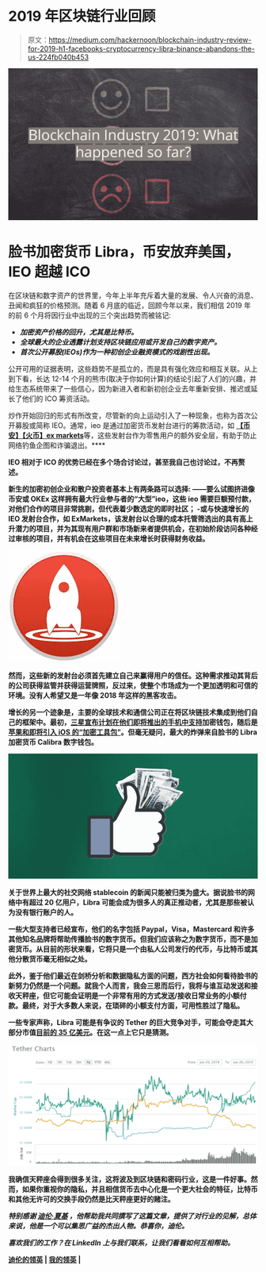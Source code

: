 # 2019 年区块链行业回顾

> 原文：<https://medium.com/hackernoon/blockchain-industry-review-for-2019-h1-facebooks-cryptocurrency-libra-binance-abandons-the-us-224fb040b453>

![](img/d1c29c65f368b078572559c2d9faa31d.png)

# 脸书加密货币 Libra，币安放弃美国，IEO 超越 ICO

在区块链和数字资产的世界里，今年上半年充斥着大量的发展、令人兴奋的消息、丑闻和疯狂的价格预测。随着 6 月底的临近，回顾今年以来，我们相信 2019 年的前 6 个月将因行业中出现的三个突出趋势而被铭记:

*   ***加密资产价格的回升，尤其是比特币。***
*   ***全球最大的企业透露计划支持区块链应用或开发自己的数字资产。***
*   ***首次公开募股(IEOs)作为一种初创企业融资模式的戏剧性出现。***

公开可用的证据表明，这些趋势不是孤立的，而是具有强化效应和相互关联。从上到下看，长达 12-14 个月的熊市(取决于你如何计算)的结论引起了人们的兴趣，并给生态系统带来了一些信心，因为新进入者和新初创企业去年重新安排、推迟或延长了他们的 ICO 筹资活动。

炒作开始回归的形式有所改变，尽管新的向上运动引入了一种现象，也称为首次公开募股或简称 IEO。通常，ieo 是通过加密货币发射台进行的筹款活动，如 [**【币安】**](https://launchpad.binance.com/)**[**【火币】**](https://www.hbg.com/en-us/exchange/)**[**ex markets**](https://exmarkets.com/launchpad)等，这些发射台作为零售用户的额外安全层，有助于防止网络钓鱼企图和诈骗退出。****

****IEO 相对于 ICO 的优势已经在多个场合讨论过，甚至我自己也讨论过，不再赘述。****

******新生的加密初创企业和散户投资者基本上有两条路可以选择:**
——要么试图挤进像币安或 OKEx 这样拥有最大行业参与者的“大型”ieo，这些 ieo 需要巨额预付款，对他们合作的项目非常挑剔，但代表着少数选定的即时社区；
-或与快速增长的 IEO 发射台合作，如 ExMarkets，该发射台以合理的成本托管筛选出的具有高上升潜力的项目，并为其现有用户群和市场新来者提供机会，在初始阶段访问各种经过审核的项目，并有机会在这些项目在未来增长时获得财务收益。****

****![](img/1a30539ac32595ce483ee4ec6d336c4b.png)****

****然而，这些新的发射台必须首先建立自己来赢得用户的信任。这种需求推动其背后的公司获得监管并获得运营牌照，反过来，使整个市场成为一个更加透明和可信的环境。没有人希望又是一年像 2018 年这样的黑客攻击。****

****增长的另一个迹象是，主要的全球技术和通信公司正在将区块链技术集成到他们自己的框架中。最初，[三星宣布计划在他们即将推出的手机中支持](https://www.coindesk.com/samsung-unveils-cryptocurrency-wallet-dapps-for-galaxy-s10-phone)加密钱包，随后是[苹果和即将引入 iOS 的“加密工具包”](https://www.theblockcrypto.com/tiny/apple-set-to-introduce-cryptokit-in-ios-13/)。但毫无疑问，最大的炸弹来自脸书的 Libra 加密货币 Calibra 数字钱包。****

****![](img/af039b8ae6ac159cf5a26de1fc506fcf.png)****

****关于世界上最大的社交网络 stablecoin 的新闻只能被归类为盛大。据说脸书的网络中有超过 20 亿用户，Libra 可能会成为很多人的真正推动者，尤其是那些被认为没有银行账户的人。****

****一些大型支持者已经宣布，他们的名字包括 Paypal，Visa，Mastercard 和许多其他知名品牌将帮助传播脸书的数字货币。但我们应该称之为数字货币，而不是加密货币。从目前的形状来看，它将只是一个由私人公司发行的代币，与比特币或其他分散货币毫无相似之处。****

****此外，鉴于他们最近在剑桥分析和数据隐私方面的问题，西方社会如何看待脸书的新努力仍然是一个问题。就我个人而言，我会三思而后行，我将与谁互动发送和接收天秤座，但它可能会证明是一个非常有用的方式发送/接收日常业务的小额付款。最终，对于大多数人来说，在琐碎的小额支付方面，可用性胜过了隐私。****

****一些专家声称，Libra 可能是有争议的 Tether 的巨大竞争对手，可能会夺走其大部分市值[目前的 35 亿美元](https://coinmarketcap.com/currencies/tether/)。在这一点上它只是猜测。****

****![](img/64b823b0bbfc16cb8a8e5fff31a12882.png)****

****我确信天秤座会得到很多关注，这将波及到区块链和密码行业，这是一件好事。然而，如果你重视你的隐私，并且相信货币去中心化是一个更大社会的特征，比特币和其他无许可的交换手段仍然是比天秤座更好的赌注。****

*****特别感谢* [*迪伦·夏基*](https://www.linkedin.com/in/dylansharkey/) *，他帮助我共同撰写了这篇文章，提供了对行业的见解，总体来说，他是一个可以集思广益的杰出人物。恭喜你，迪伦。*****

*****喜欢我们的工作？在 LinkedIn 上与我们联系，让我们看看如何互相帮助。*****

****[**迪伦的领英**](https://www.linkedin.com/in/dylansharkey/) **|** [**我的领英**](https://www.linkedin.com/in/gytis-trilikauskis-b0120883/) **|******